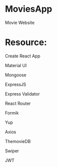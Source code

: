 # MoviesApp

Movie Website

# Resource:
Create React App

Material UI

Mongoose

ExpressJS

Express Validator

React Router

Formik

Yup

Axios

ThemovieDB

Swiper

JWT
